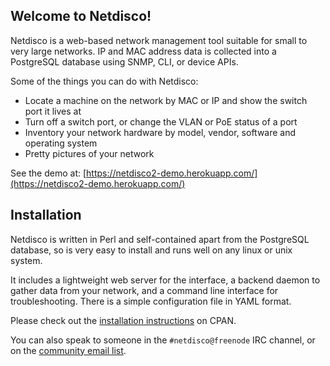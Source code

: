 ## Welcome to Netdisco!

Netdisco is a web-based network management tool suitable for small to very large networks. IP and MAC address data is collected into a PostgreSQL database using SNMP, CLI, or device APIs.

Some of the things you can do with Netdisco:

* Locate a machine on the network by MAC or IP and show the switch port it lives at
* Turn off a switch port, or change the VLAN or PoE status of a port
* Inventory your network hardware by model, vendor, software and operating system
* Pretty pictures of your network

See the demo at: [https://netdisco2-demo.herokuapp.com/](https://netdisco2-demo.herokuapp.com/)

## Installation

Netdisco is written in Perl and self-contained apart from the PostgreSQL database, so is very easy to install and runs well on any linux or unix system.

It includes a lightweight web server for the interface, a backend daemon to gather data from your network, and a command line interface for troubleshooting. There is a simple configuration file in YAML format.

Please check out the [installation instructions](https://metacpan.org/pod/App::Netdisco) on CPAN.

You can also speak to someone in the `#netdisco@freenode` IRC channel, or on the [community email list](https://lists.sourceforge.net/lists/listinfo/netdisco-users).

